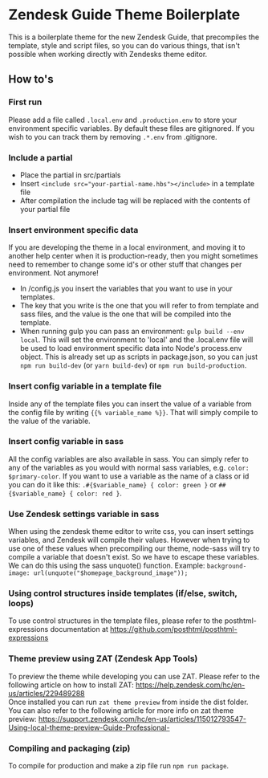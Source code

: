 # Zendesk Guide Theme Boilerplate
This is a boilerplate theme for the new Zendesk Guide, that precompiles the template, style and script files, so you can do various things, that isn't possible when working directly with Zendesks theme editor.

## How to's

### First run
Please add a file called `.local.env` and `.production.env` to store your environment specific variables. By default these files are gitignored. If you wish to you can track them by removing `.*.env` from .gitignore.

### Include a partial
* Place the partial in src/partials
* Insert `<include src="your-partial-name.hbs"></include>` in a template file
* After compilation the include tag will be replaced with the contents of your partial file

### Insert environment specific data
If you are developing the theme in a local environment, and moving it to another help center when it is production-ready, then you might sometimes need to remember to change some id's or other stuff that changes per environment. Not anymore!

* In /config.js you insert the variables that you want to use in your templates.
* The key that you write is the one that you will refer to from template and sass files, and the value is the one that will be compiled into the template.
* When running gulp you can pass an environment: `gulp build --env local`. This will set the environment to 'local' and the .local.env file will be used to load environment specific data into Node's process.env object. This is already set up as scripts in package.json, so you can just `npm run build-dev` (or `yarn build-dev`) or `npm run build-production`.

### Insert config variable in a template file
Inside any of the template files you can insert the value of a variable from the config file by writing `{{% variable_name %}}`. That will simply compile to the value of the variable.

### Insert config variable in sass
All the config variables are also available in sass. You can simply refer to any of the variables as you would with normal sass variables, e.g. `color: $primary-color`. If you want to use a variable as the name of a class or id you can do it like this: `.#{$variable_name} { color: green }` or `##{$variable_name} { color: red }`.

### Use Zendesk settings variable in sass
When using the zendesk theme editor to write css, you can insert settings variables, and Zendesk will compile their values. However when trying to use one of these values when precompiling our theme, node-sass will try to compile a variable that doesn't exist. So we have to escape these variables. We can do this using the sass unquote() function. Example: `background-image: url(unquote("$homepage_background_image"));`

### Using control structures inside templates (if/else, switch, loops)
To use control structures in the template files, please refer to the posthtml-expressions documentation at https://github.com/posthtml/posthtml-expressions

### Theme preview using ZAT (Zendesk App Tools)
To preview the theme while developing you can use ZAT. Please refer to the following article on how to install ZAT: https://help.zendesk.com/hc/en-us/articles/229489288  
Once installed you can run `zat theme preview` from inside the dist folder. You can also refer to the following article for more info on zat theme preview: https://support.zendesk.com/hc/en-us/articles/115012793547-Using-local-theme-preview-Guide-Professional-

### Compiling and packaging (zip)
To compile for production and make a zip file run `npm run package`.